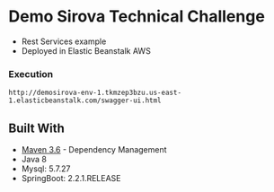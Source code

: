 # Demo Sirova Technical Challenge

* Rest Services example
* Deployed in Elastic Beanstalk AWS

### Execution

```
http://demosirova-env-1.tkmzep3bzu.us-east-1.elasticbeanstalk.com/swagger-ui.html
```

## Built With

* [Maven 3.6](https://maven.apache.org/) - Dependency Management
* Java 8
* Mysql: 5.7.27
* SpringBoot: 2.2.1.RELEASE
